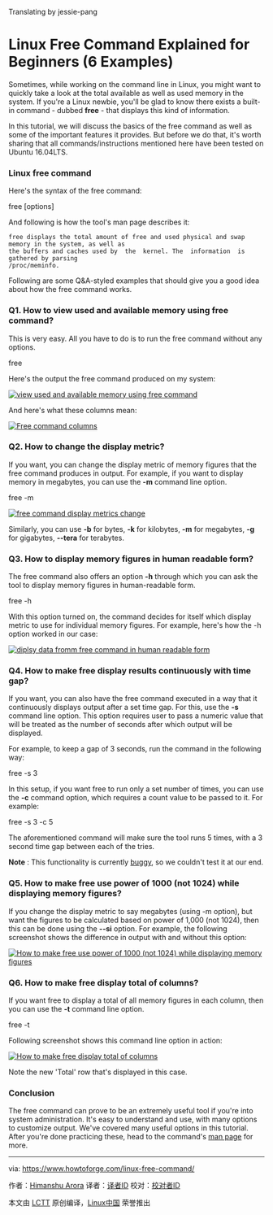 Translating by jessie-pang

Linux Free Command Explained for Beginners (6 Examples)
======

Sometimes, while working on the command line in Linux, you might want to quickly take a look at the total available as well as used memory in the system. If you're a Linux newbie, you'll be glad to know there exists a built-in command - dubbed **free** \- that displays this kind of information.

In this tutorial, we will discuss the basics of the free command as well as some of the important features it provides. But before we do that, it's worth sharing that all commands/instructions mentioned here have been tested on Ubuntu 16.04LTS.

### Linux free command

Here's the syntax of the free command:

free [options]

And following is how the tool's man page describes it:
```
free displays the total amount of free and used physical and swap memory in the system, as well as
the buffers and caches used by  the  kernel. The  information  is  gathered by parsing
/proc/meminfo.
```

Following are some Q&A-styled examples that should give you a good idea about how the free command works.

### Q1. How to view used and available memory using free command?

This is very easy. All you have to do is to run the free command without any options.

free

Here's the output the free command produced on my system:

[![view used and available memory using free command][1]][2]

And here's what these columns mean:

[![Free command columns][3]][4]

### Q2. How to change the display metric?

If you want, you can change the display metric of memory figures that the free command produces in output. For example, if you want to display memory in megabytes, you can use the **-m** command line option.

free -m

[![free command display metrics change][5]][6]

Similarly, you can use **-b** for bytes, **-k** for kilobytes, **-m** for megabytes, **-g** for gigabytes, **\--tera** for terabytes.

### Q3. How to display memory figures in human readable form?

The free command also offers an option **-h** through which you can ask the tool to display memory figures in human-readable form.

free -h

With this option turned on, the command decides for itself which display metric to use for individual memory figures. For example, here's how the -h option worked in our case:

[![diplsy data fromm free command in human readable form][7]][8]

### Q4. How to make free display results continuously with time gap?

If you want, you can also have the free command executed in a way that it continuously displays output after a set time gap. For this, use the **-s** command line option. This option requires user to pass a numeric value that will be treated as the number of seconds after which output will be displayed.

For example, to keep a gap of 3 seconds, run the command in the following way:

free -s 3

In this setup, if you want free to run only a set number of times, you can use the **-c** command option, which requires a count value to be passed to it. For example:

free -s 3 -c 5

The aforementioned command will make sure the tool runs 5 times, with a 3 second time gap between each of the tries.

**Note** : This functionality is currently [buggy][9], so we couldn't test it at our end.

### Q5. How to make free use power of 1000 (not 1024) while displaying memory figures?

If you change the display metric to say megabytes (using -m option), but want the figures to be calculated based on power of 1,000 (not 1024), then this can be done using the **\--si** option. For example, the following screenshot shows the difference in output with and without this option:

[![How to make free use power of 1000 \(not 1024\) while displaying memory figures][10]][11]

### Q6. How to make free display total of columns?

If you want free to display a total of all memory figures in each column, then you can use the **-t** command line option.

free -t

Following screenshot shows this command line option in action:

[![How to make free display total of columns][12]][13]

Note the new 'Total' row that's displayed in this case.

### Conclusion

The free command can prove to be an extremely useful tool if you're into system administration. It's easy to understand and use, with many options to customize output. We've covered many useful options in this tutorial. After you're done practicing these, head to the command's [man page][14] for more.


--------------------------------------------------------------------------------

via: https://www.howtoforge.com/linux-free-command/

作者：[Himanshu Arora][a]
译者：[译者ID](https://github.com/译者ID)
校对：[校对者ID](https://github.com/校对者ID)

本文由 [LCTT](https://github.com/LCTT/TranslateProject) 原创编译，[Linux中国](https://linux.cn/) 荣誉推出

[a]:https://www.howtoforge.com
[1]:https://www.howtoforge.com/images/linux_free_command/free-command-output.png
[2]:https://www.howtoforge.com/images/linux_free_command/big/free-command-output.png
[3]:https://www.howtoforge.com/images/linux_free_command/free-output-columns.png
[4]:https://www.howtoforge.com/images/linux_free_command/big/free-output-columns.png
[5]:https://www.howtoforge.com/images/linux_free_command/free-m-option.png
[6]:https://www.howtoforge.com/images/linux_free_command/big/free-m-option.png
[7]:https://www.howtoforge.com/images/linux_free_command/free-h.png
[8]:https://www.howtoforge.com/images/linux_free_command/big/free-h.png
[9]:https://bugs.launchpad.net/ubuntu/+source/procps/+bug/1551731
[10]:https://www.howtoforge.com/images/linux_free_command/free-si-option.png
[11]:https://www.howtoforge.com/images/linux_free_command/big/free-si-option.png
[12]:https://www.howtoforge.com/images/linux_free_command/free-t-option.png
[13]:https://www.howtoforge.com/images/linux_free_command/big/free-t-option.png
[14]:https://linux.die.net/man/1/free
